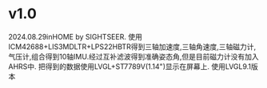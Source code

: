 # v1.0 

2024.08.29inHOME by SIGHTSEER.
使用ICM42688+LIS3MDLTR+LPS22HBTR得到三轴加速度,三轴角速度,三轴磁力计,气压计,组合得到10轴IMU.经过互补滤波得到准确姿态角,但是目前磁力计没有加入AHRS中.
把得到的数据使用LVGL+ST7789V(1.14")显示在屏幕上.
使用LVGL9.1版本

